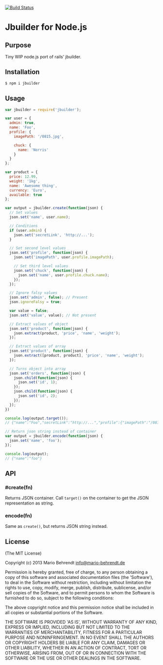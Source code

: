 [![Build Status](https://travis-ci.org/behrendtio/jbuilder.png?branch=master)](https://travis-ci.org/behrendtio/jbuilder)

# Jbuilder for Node.js

## Purpose

Tiny WIP node.js port of rails' jbuilder.

## Installation

```bash
$ npm i jbuilder
```

## Usage

```javascript
var jbuilder = require('jbuilder');

var user = {
  admin: true,
  name: 'Foo',
  profile: {
    imagePath: '/0815.jpg',

    chuck: {
      name: 'Norris'
    }
  }
};

var product = {
  price: 12.99,
  weight: '1kg',
  name: 'Awesome thing',
  currency: 'Euro',
  available: true
};

var output = jbuilder.create(function(json) {
  // Set values
  json.set('name', user.name);

  // Conditions
  if (user.admin) {
    json.set('secretLink', 'http://...');
  }

  // Set second level values
  json.set('profile', function(json) {
    json.set('imagePath', user.profile.imagePath);

    // Set third level values
    json.set('chuck', function(json) {
      json.set('name', user.profile.chuck.name);
    });
  });

  // Ignore falsy values
  json.set('admin', false); // Present
  json.ignoreFalsy = true;

  var value = false;
  json.set('value', value); // Not present

  // Extract values of object
  json.set('product', function(json) {
    json.extract(product, 'price', 'name', 'weight');
  });

  // Extract values of array
  json.set('product', function(json) {
    json.extract([product, product], 'price', 'name', 'weight');
  });

  // Turns object into array
  json.set('orders', function(json) {
    json.child(function(json) {
      json.set('id', 1);
    });
    json.child(function(json) {
      json.set('id', 2);
    });
  });
})

console.log(output.target());
// {"name":"Foo","secretLink":"http://...","profile":{"imagePath":"/0815.jpg","chuck":{"name":"Norris"}},"admin":false,"product":[{"price":12.99,"name":"Awesome thing","weight":"1kg"},{"price":12.99,"name":"Awesome thing","weight":"1kg"}],"orders":[{"id":1},{"id":2}]}

// Return json string instead of container
var output = jbuilder.encode(function(json) {
  json.set('name', 'foo');
});

console.log(output);
// {"name":"foo"}
```

## API

### #create(fn)

Returns JSON container. Call `target()` on the container to get the JSON
representation as string.

### encode(fn)

Same as `create()`, but returns JSON string instead.

## License

(The MIT License)

Copyright (c) 2013 Mario Behrendt info@mario-behrendt.de

Permission is hereby granted, free of charge, to any person obtaining a copy of this software and associated documentation files (the 'Software'), to deal in the Software without restriction, including without limitation the rights to use, copy, modify, merge, publish, distribute, sublicense, and/or sell copies of the Software, and to permit persons to whom the Software is furnished to do so, subject to the following conditions:

The above copyright notice and this permission notice shall be included in all copies or substantial portions of the Software.

THE SOFTWARE IS PROVIDED 'AS IS', WITHOUT WARRANTY OF ANY KIND, EXPRESS OR IMPLIED, INCLUDING BUT NOT LIMITED TO THE WARRANTIES OF MERCHANTABILITY, FITNESS FOR A PARTICULAR PURPOSE AND NONINFRINGEMENT. IN NO EVENT SHALL THE AUTHORS OR COPYRIGHT HOLDERS BE LIABLE FOR ANY CLAIM, DAMAGES OR OTHER LIABILITY, WHETHER IN AN ACTION OF CONTRACT, TORT OR OTHERWISE, ARISING FROM, OUT OF OR IN CONNECTION WITH THE SOFTWARE OR THE USE OR OTHER DEALINGS IN THE SOFTWARE.
